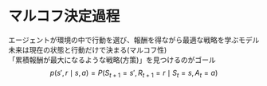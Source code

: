 # マルコフ決定過程  
エージェントが環境の中で行動を選び、報酬を得ながら最適な戦略を学ぶモデル  
未来は現在の状態と行動だけで決まる(マルコフ性)  
「累積報酬が最大になるような戦略(方策)」を見つけるのがゴール  
$$
p(s', r \mid s, a) = P(S_{t+1} = s', R_{t+1} = r \mid S_t = s, A_t = a)
$$
